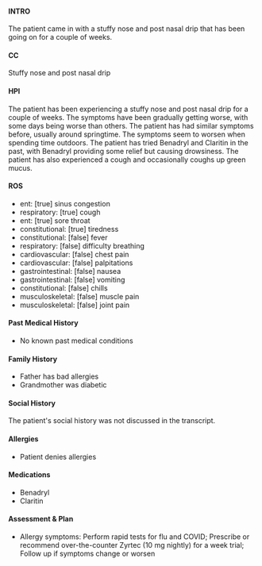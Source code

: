 #### INTRO 
The patient came in with a stuffy nose and post nasal drip that has been going on for a couple of weeks. 

#### CC 
Stuffy nose and post nasal drip 

#### HPI 
The patient has been experiencing a stuffy nose and post nasal drip for a couple of weeks. The symptoms have been gradually getting worse, with some days being worse than others. The patient has had similar symptoms before, usually around springtime. The symptoms seem to worsen when spending time outdoors. The patient has tried Benadryl and Claritin in the past, with Benadryl providing some relief but causing drowsiness. The patient has also experienced a cough and occasionally coughs up green mucus.

#### ROS 
- ent: [true] sinus congestion 
- respiratory: [true] cough 
- ent: [true] sore throat 
- constitutional: [true] tiredness 
- constitutional: [false] fever 
- respiratory: [false] difficulty breathing 
- cardiovascular: [false] chest pain 
- cardiovascular: [false] palpitations 
- gastrointestinal: [false] nausea 
- gastrointestinal: [false] vomiting 
- constitutional: [false] chills 
- musculoskeletal: [false] muscle pain 
- musculoskeletal: [false] joint pain 

#### Past Medical History 
- No known past medical conditions

#### Family History 
- Father has bad allergies
- Grandmother was diabetic

#### Social History 
The patient's social history was not discussed in the transcript.

#### Allergies 
- Patient denies allergies

#### Medications 
- Benadryl
- Claritin

#### Assessment & Plan 
- Allergy symptoms: Perform rapid tests for flu and COVID; Prescribe or recommend over-the-counter Zyrtec (10 mg nightly) for a week trial; Follow up if symptoms change or worsen

